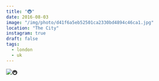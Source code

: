 ```yaml
---
title: "🚇"
date: 2016-08-03
image: "/img/photo/d41f6a5eb52501ca2330bd4894c46ca1.jpg"
location: "The City"
instagram: true
draft: false
tags:
  - london
  - uk
---
```


![🚇](/img/photo/d41f6a5eb52501ca2330bd4894c46ca1.jpg)
